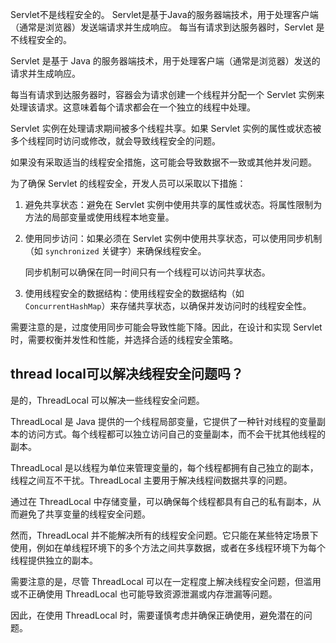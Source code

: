 Servlet不是线程安全的。
Servlet是基于Java的服务器端技术，用于处理客户端（通常是浏览器）发送端请求并生成响应。
每当有请求到达服务器时，Servlet 是不线程安全的。

Servlet 是基于 Java 的服务器端技术，用于处理客户端（通常是浏览器）发送的请求并生成响应。

每当有请求到达服务器时，容器会为请求创建一个线程并分配一个 Servlet 实例来处理该请求。这意味着每个请求都会在一个独立的线程中处理。

Servlet 实例在处理请求期间被多个线程共享。如果 Servlet 实例的属性或状态被多个线程同时访问或修改，就会导致线程安全的问题。

如果没有采取适当的线程安全措施，这可能会导致数据不一致或其他并发问题。

为了确保 Servlet 的线程安全，开发人员可以采取以下措施：

1. 避免共享状态：避免在 Servlet 实例中使用共享的属性或状态。将属性限制为方法的局部变量或使用线程本地变量。

2. 使用同步访问：如果必须在 Servlet 实例中使用共享状态，可以使用同步机制（如 `synchronized` 关键字）来确保线程安全。

    同步机制可以确保在同一时间只有一个线程可以访问共享状态。

3. 使用线程安全的数据结构：使用线程安全的数据结构（如 `ConcurrentHashMap`）来存储共享状态，以确保并发访问时的线程安全性。

需要注意的是，过度使用同步可能会导致性能下降。因此，在设计和实现 Servlet 时，需要权衡并发性和性能，并选择合适的线程安全策略。

thread local可以解决线程安全问题吗？
---

是的，ThreadLocal 可以解决一些线程安全问题。

ThreadLocal 是 Java 提供的一个线程局部变量，它提供了一种针对线程的变量副本的访问方式。每个线程都可以独立访问自己的变量副本，而不会干扰其他线程的副本。

ThreadLocal 是以线程为单位来管理变量的，每个线程都拥有自己独立的副本，线程之间互不干扰。ThreadLocal 主要用于解决线程间数据共享的问题。

通过在 ThreadLocal 中存储变量，可以确保每个线程都具有自己的私有副本，从而避免了共享变量的线程安全问题。

然而，ThreadLocal 并不能解决所有的线程安全问题。它只能在某些特定场景下使用，例如在单线程环境下的多个方法之间共享数据，或者在多线程环境下为每个线程提供独立的副本。

需要注意的是，尽管 ThreadLocal 可以在一定程度上解决线程安全问题，但滥用或不正确使用 ThreadLocal 也可能导致资源泄漏或内存泄漏等问题。

因此，在使用 ThreadLocal 时，需要谨慎考虑并确保正确使用，避免潜在的问题。